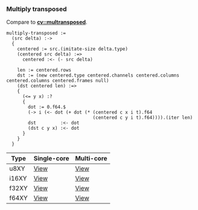 ### Multiply transposed
Compare to **[cv::multransposed](http://docs.opencv.org/modules/core/doc/operations_on_arrays.html#multransposed)**.

    multiply-transposed :=
      (src delta) :->
      {
        centered := src.(imitate-size delta.type)
        (centered src delta) :=>
          centered :<- (- src delta)

        len := centered.rows
        dst := (new centered.type centered.channels centered.columns centered.columns centered.frames null)
        (dst centered len) :=>
        {
          (<= y x) :?
          {
            dot := 0.f64.$
            (-> i (<- dot (+ dot (* (centered c x i t).f64
                                    (centered c y i t).f64)))).(iter len)
            dst         :<- dot
            (dst c y x) :<- dot
          }
        }
      }

| Type  | Single-core | Multi-core |
|-------|-------------|------------|
| u8XY  | [View](https://raw.githubusercontent.com/biometrics/likely/gh-pages/ir/benchmarks/multiply_transposed_f32XY__u8XY_f32X_.ll)  | [View](https://raw.githubusercontent.com/biometrics/likely/gh-pages/ir/benchmarks/multiply_transposed_f32XY__u8XY_f32X__m.ll)  |
| i16XY | [View](https://raw.githubusercontent.com/biometrics/likely/gh-pages/ir/benchmarks/multiply_transposed_f32XY__i16XY_f32X_.ll) | [View](https://raw.githubusercontent.com/biometrics/likely/gh-pages/ir/benchmarks/multiply_transposed_f32XY__i16XY_f32X__m.ll) |
| f32XY | [View](https://raw.githubusercontent.com/biometrics/likely/gh-pages/ir/benchmarks/multiply_transposed_f32XY__f32XY_f32X_.ll) | [View](https://raw.githubusercontent.com/biometrics/likely/gh-pages/ir/benchmarks/multiply_transposed_f32XY__f32XY_f32X__m.ll) |
| f64XY | [View](https://raw.githubusercontent.com/biometrics/likely/gh-pages/ir/benchmarks/multiply_transposed_f64XY__f64XY_f64X_.ll) | [View](https://raw.githubusercontent.com/biometrics/likely/gh-pages/ir/benchmarks/multiply_transposed_f64XY__f64XY_f64X__m.ll) |
